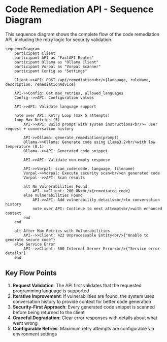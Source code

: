 # Code Remediation API - Sequence Diagram

This sequence diagram shows the complete flow of the code remediation API, including the retry logic for security validation.

```mermaid
sequenceDiagram
    participant Client
    participant API as "FastAPI Routes"
    participant Ollama as "Ollama Client"
    participant Vorpal as "Vorpal Scanner"
    participant Config as "Settings"

    Client->>API: POST /api/remediation<br/>{language, ruleName, description, remediationAdvice}
    
    API->>Config: Get max_retries, allowed_languages
    Config-->>API: Configuration values
    
    API->>API: Validate language support
    
    note over API: Retry Loop (max 5 attempts)
    loop Max Retries (5)
        API->>API: Build prompt with system instructions<br/>+ user request + conversation history
        
        API->>Ollama: generate_remediation(prompt)
        Ollama->>Ollama: Generate code using Llama3.2<br/>with low temperature (0.1)
        Ollama-->>API: Generated code snippet
        
        API->>API: Validate non-empty response
        
        API->>Vorpal: scan_code(code, language, filename)
        Vorpal->>Vorpal: Execute security scan<br/>on generated code
        Vorpal-->>API: Scan results
        
        alt No Vulnerabilities Found
            API-->>Client: 200 OK<br/>{remediated_code}
        else Vulnerabilities Found
            API->>API: Add vulnerability details<br/>to conversation history
            note over API: Continue to next attempt<br/>with enhanced context
        end
    end
    
    alt After Max Retries with Vulnerabilities
        API-->>Client: 422 Unprocessable Entity<br/>{"Unable to generate secure code"}
    else Service Error
        API-->>Client: 500 Internal Server Error<br/>{"Service error details"}
    end
```

## Key Flow Points

1. **Request Validation**: The API first validates that the requested programming language is supported
2. **Iterative Improvement**: If vulnerabilities are found, the system uses conversation history to provide context for better code generation
3. **Security-First Approach**: Every generated code snippet is scanned before being returned to the client
4. **Graceful Degradation**: Clear error responses with details about what went wrong
5. **Configurable Retries**: Maximum retry attempts are configurable via environment settings

